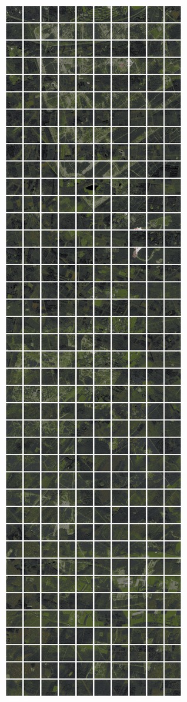 <html>
<div>
<img src="https://github.com/HakkaTjakka/NL_TILE_MAP/blob/main/18/631/-1049/r.6310.-10490.png" height="44" width="44">
<img src="https://github.com/HakkaTjakka/NL_TILE_MAP/blob/main/18/631/-1049/r.6311.-10490.png" height="44" width="44">
<img src="https://github.com/HakkaTjakka/NL_TILE_MAP/blob/main/18/631/-1049/r.6312.-10490.png" height="44" width="44">
<img src="https://github.com/HakkaTjakka/NL_TILE_MAP/blob/main/18/631/-1049/r.6313.-10490.png" height="44" width="44">
<img src="https://github.com/HakkaTjakka/NL_TILE_MAP/blob/main/18/631/-1049/r.6314.-10490.png" height="44" width="44">
<img src="https://github.com/HakkaTjakka/NL_TILE_MAP/blob/main/18/631/-1049/r.6315.-10490.png" height="44" width="44">
<img src="https://github.com/HakkaTjakka/NL_TILE_MAP/blob/main/18/631/-1049/r.6316.-10490.png" height="44" width="44">
<img src="https://github.com/HakkaTjakka/NL_TILE_MAP/blob/main/18/631/-1049/r.6317.-10490.png" height="44" width="44">
<img src="https://github.com/HakkaTjakka/NL_TILE_MAP/blob/main/18/631/-1049/r.6318.-10490.png" height="44" width="44">
<img src="https://github.com/HakkaTjakka/NL_TILE_MAP/blob/main/18/631/-1049/r.6319.-10490.png" height="44" width="44">
<img src="https://github.com/HakkaTjakka/NL_TILE_MAP/blob/main/18/632/-1049/r.6320.-10490.png" height="44" width="44">
<img src="https://github.com/HakkaTjakka/NL_TILE_MAP/blob/main/18/632/-1049/r.6321.-10490.png" height="44" width="44">
<img src="https://github.com/HakkaTjakka/NL_TILE_MAP/blob/main/18/632/-1049/r.6322.-10490.png" height="44" width="44">
<img src="https://github.com/HakkaTjakka/NL_TILE_MAP/blob/main/18/632/-1049/r.6323.-10490.png" height="44" width="44">
<img src="https://github.com/HakkaTjakka/NL_TILE_MAP/blob/main/18/632/-1049/r.6324.-10490.png" height="44" width="44">
<img src="https://github.com/HakkaTjakka/NL_TILE_MAP/blob/main/18/632/-1049/r.6325.-10490.png" height="44" width="44">
<img src="https://github.com/HakkaTjakka/NL_TILE_MAP/blob/main/18/632/-1049/r.6326.-10490.png" height="44" width="44">
<img src="https://github.com/HakkaTjakka/NL_TILE_MAP/blob/main/18/632/-1049/r.6327.-10490.png" height="44" width="44">
<img src="https://github.com/HakkaTjakka/NL_TILE_MAP/blob/main/18/632/-1049/r.6328.-10490.png" height="44" width="44">
<img src="https://github.com/HakkaTjakka/NL_TILE_MAP/blob/main/18/632/-1049/r.6329.-10490.png" height="44" width="44">
<br>
<img src="https://github.com/HakkaTjakka/NL_TILE_MAP/blob/main/18/631/-1049/r.6310.-10489.png" height="44" width="44">
<img src="https://github.com/HakkaTjakka/NL_TILE_MAP/blob/main/18/631/-1049/r.6311.-10489.png" height="44" width="44">
<img src="https://github.com/HakkaTjakka/NL_TILE_MAP/blob/main/18/631/-1049/r.6312.-10489.png" height="44" width="44">
<img src="https://github.com/HakkaTjakka/NL_TILE_MAP/blob/main/18/631/-1049/r.6313.-10489.png" height="44" width="44">
<img src="https://github.com/HakkaTjakka/NL_TILE_MAP/blob/main/18/631/-1049/r.6314.-10489.png" height="44" width="44">
<img src="https://github.com/HakkaTjakka/NL_TILE_MAP/blob/main/18/631/-1049/r.6315.-10489.png" height="44" width="44">
<img src="https://github.com/HakkaTjakka/NL_TILE_MAP/blob/main/18/631/-1049/r.6316.-10489.png" height="44" width="44">
<img src="https://github.com/HakkaTjakka/NL_TILE_MAP/blob/main/18/631/-1049/r.6317.-10489.png" height="44" width="44">
<img src="https://github.com/HakkaTjakka/NL_TILE_MAP/blob/main/18/631/-1049/r.6318.-10489.png" height="44" width="44">
<img src="https://github.com/HakkaTjakka/NL_TILE_MAP/blob/main/18/631/-1049/r.6319.-10489.png" height="44" width="44">
<img src="https://github.com/HakkaTjakka/NL_TILE_MAP/blob/main/18/632/-1049/r.6320.-10489.png" height="44" width="44">
<img src="https://github.com/HakkaTjakka/NL_TILE_MAP/blob/main/18/632/-1049/r.6321.-10489.png" height="44" width="44">
<img src="https://github.com/HakkaTjakka/NL_TILE_MAP/blob/main/18/632/-1049/r.6322.-10489.png" height="44" width="44">
<img src="https://github.com/HakkaTjakka/NL_TILE_MAP/blob/main/18/632/-1049/r.6323.-10489.png" height="44" width="44">
<img src="https://github.com/HakkaTjakka/NL_TILE_MAP/blob/main/18/632/-1049/r.6324.-10489.png" height="44" width="44">
<img src="https://github.com/HakkaTjakka/NL_TILE_MAP/blob/main/18/632/-1049/r.6325.-10489.png" height="44" width="44">
<img src="https://github.com/HakkaTjakka/NL_TILE_MAP/blob/main/18/632/-1049/r.6326.-10489.png" height="44" width="44">
<img src="https://github.com/HakkaTjakka/NL_TILE_MAP/blob/main/18/632/-1049/r.6327.-10489.png" height="44" width="44">
<img src="https://github.com/HakkaTjakka/NL_TILE_MAP/blob/main/18/632/-1049/r.6328.-10489.png" height="44" width="44">
<img src="https://github.com/HakkaTjakka/NL_TILE_MAP/blob/main/18/632/-1049/r.6329.-10489.png" height="44" width="44">
<br>
<img src="https://github.com/HakkaTjakka/NL_TILE_MAP/blob/main/18/631/-1049/r.6310.-10488.png" height="44" width="44">
<img src="https://github.com/HakkaTjakka/NL_TILE_MAP/blob/main/18/631/-1049/r.6311.-10488.png" height="44" width="44">
<img src="https://github.com/HakkaTjakka/NL_TILE_MAP/blob/main/18/631/-1049/r.6312.-10488.png" height="44" width="44">
<img src="https://github.com/HakkaTjakka/NL_TILE_MAP/blob/main/18/631/-1049/r.6313.-10488.png" height="44" width="44">
<img src="https://github.com/HakkaTjakka/NL_TILE_MAP/blob/main/18/631/-1049/r.6314.-10488.png" height="44" width="44">
<img src="https://github.com/HakkaTjakka/NL_TILE_MAP/blob/main/18/631/-1049/r.6315.-10488.png" height="44" width="44">
<img src="https://github.com/HakkaTjakka/NL_TILE_MAP/blob/main/18/631/-1049/r.6316.-10488.png" height="44" width="44">
<img src="https://github.com/HakkaTjakka/NL_TILE_MAP/blob/main/18/631/-1049/r.6317.-10488.png" height="44" width="44">
<img src="https://github.com/HakkaTjakka/NL_TILE_MAP/blob/main/18/631/-1049/r.6318.-10488.png" height="44" width="44">
<img src="https://github.com/HakkaTjakka/NL_TILE_MAP/blob/main/18/631/-1049/r.6319.-10488.png" height="44" width="44">
<img src="https://github.com/HakkaTjakka/NL_TILE_MAP/blob/main/18/632/-1049/r.6320.-10488.png" height="44" width="44">
<img src="https://github.com/HakkaTjakka/NL_TILE_MAP/blob/main/18/632/-1049/r.6321.-10488.png" height="44" width="44">
<img src="https://github.com/HakkaTjakka/NL_TILE_MAP/blob/main/18/632/-1049/r.6322.-10488.png" height="44" width="44">
<img src="https://github.com/HakkaTjakka/NL_TILE_MAP/blob/main/18/632/-1049/r.6323.-10488.png" height="44" width="44">
<img src="https://github.com/HakkaTjakka/NL_TILE_MAP/blob/main/18/632/-1049/r.6324.-10488.png" height="44" width="44">
<img src="https://github.com/HakkaTjakka/NL_TILE_MAP/blob/main/18/632/-1049/r.6325.-10488.png" height="44" width="44">
<img src="https://github.com/HakkaTjakka/NL_TILE_MAP/blob/main/18/632/-1049/r.6326.-10488.png" height="44" width="44">
<img src="https://github.com/HakkaTjakka/NL_TILE_MAP/blob/main/18/632/-1049/r.6327.-10488.png" height="44" width="44">
<img src="https://github.com/HakkaTjakka/NL_TILE_MAP/blob/main/18/632/-1049/r.6328.-10488.png" height="44" width="44">
<img src="https://github.com/HakkaTjakka/NL_TILE_MAP/blob/main/18/632/-1049/r.6329.-10488.png" height="44" width="44">
<br>
<img src="https://github.com/HakkaTjakka/NL_TILE_MAP/blob/main/18/631/-1049/r.6310.-10487.png" height="44" width="44">
<img src="https://github.com/HakkaTjakka/NL_TILE_MAP/blob/main/18/631/-1049/r.6311.-10487.png" height="44" width="44">
<img src="https://github.com/HakkaTjakka/NL_TILE_MAP/blob/main/18/631/-1049/r.6312.-10487.png" height="44" width="44">
<img src="https://github.com/HakkaTjakka/NL_TILE_MAP/blob/main/18/631/-1049/r.6313.-10487.png" height="44" width="44">
<img src="https://github.com/HakkaTjakka/NL_TILE_MAP/blob/main/18/631/-1049/r.6314.-10487.png" height="44" width="44">
<img src="https://github.com/HakkaTjakka/NL_TILE_MAP/blob/main/18/631/-1049/r.6315.-10487.png" height="44" width="44">
<img src="https://github.com/HakkaTjakka/NL_TILE_MAP/blob/main/18/631/-1049/r.6316.-10487.png" height="44" width="44">
<img src="https://github.com/HakkaTjakka/NL_TILE_MAP/blob/main/18/631/-1049/r.6317.-10487.png" height="44" width="44">
<img src="https://github.com/HakkaTjakka/NL_TILE_MAP/blob/main/18/631/-1049/r.6318.-10487.png" height="44" width="44">
<img src="https://github.com/HakkaTjakka/NL_TILE_MAP/blob/main/18/631/-1049/r.6319.-10487.png" height="44" width="44">
<img src="https://github.com/HakkaTjakka/NL_TILE_MAP/blob/main/18/632/-1049/r.6320.-10487.png" height="44" width="44">
<img src="https://github.com/HakkaTjakka/NL_TILE_MAP/blob/main/18/632/-1049/r.6321.-10487.png" height="44" width="44">
<img src="https://github.com/HakkaTjakka/NL_TILE_MAP/blob/main/18/632/-1049/r.6322.-10487.png" height="44" width="44">
<img src="https://github.com/HakkaTjakka/NL_TILE_MAP/blob/main/18/632/-1049/r.6323.-10487.png" height="44" width="44">
<img src="https://github.com/HakkaTjakka/NL_TILE_MAP/blob/main/18/632/-1049/r.6324.-10487.png" height="44" width="44">
<img src="https://github.com/HakkaTjakka/NL_TILE_MAP/blob/main/18/632/-1049/r.6325.-10487.png" height="44" width="44">
<img src="https://github.com/HakkaTjakka/NL_TILE_MAP/blob/main/18/632/-1049/r.6326.-10487.png" height="44" width="44">
<img src="https://github.com/HakkaTjakka/NL_TILE_MAP/blob/main/18/632/-1049/r.6327.-10487.png" height="44" width="44">
<img src="https://github.com/HakkaTjakka/NL_TILE_MAP/blob/main/18/632/-1049/r.6328.-10487.png" height="44" width="44">
<img src="https://github.com/HakkaTjakka/NL_TILE_MAP/blob/main/18/632/-1049/r.6329.-10487.png" height="44" width="44">
<br>
<img src="https://github.com/HakkaTjakka/NL_TILE_MAP/blob/main/18/631/-1049/r.6310.-10486.png" height="44" width="44">
<img src="https://github.com/HakkaTjakka/NL_TILE_MAP/blob/main/18/631/-1049/r.6311.-10486.png" height="44" width="44">
<img src="https://github.com/HakkaTjakka/NL_TILE_MAP/blob/main/18/631/-1049/r.6312.-10486.png" height="44" width="44">
<img src="https://github.com/HakkaTjakka/NL_TILE_MAP/blob/main/18/631/-1049/r.6313.-10486.png" height="44" width="44">
<img src="https://github.com/HakkaTjakka/NL_TILE_MAP/blob/main/18/631/-1049/r.6314.-10486.png" height="44" width="44">
<img src="https://github.com/HakkaTjakka/NL_TILE_MAP/blob/main/18/631/-1049/r.6315.-10486.png" height="44" width="44">
<img src="https://github.com/HakkaTjakka/NL_TILE_MAP/blob/main/18/631/-1049/r.6316.-10486.png" height="44" width="44">
<img src="https://github.com/HakkaTjakka/NL_TILE_MAP/blob/main/18/631/-1049/r.6317.-10486.png" height="44" width="44">
<img src="https://github.com/HakkaTjakka/NL_TILE_MAP/blob/main/18/631/-1049/r.6318.-10486.png" height="44" width="44">
<img src="https://github.com/HakkaTjakka/NL_TILE_MAP/blob/main/18/631/-1049/r.6319.-10486.png" height="44" width="44">
<img src="https://github.com/HakkaTjakka/NL_TILE_MAP/blob/main/18/632/-1049/r.6320.-10486.png" height="44" width="44">
<img src="https://github.com/HakkaTjakka/NL_TILE_MAP/blob/main/18/632/-1049/r.6321.-10486.png" height="44" width="44">
<img src="https://github.com/HakkaTjakka/NL_TILE_MAP/blob/main/18/632/-1049/r.6322.-10486.png" height="44" width="44">
<img src="https://github.com/HakkaTjakka/NL_TILE_MAP/blob/main/18/632/-1049/r.6323.-10486.png" height="44" width="44">
<img src="https://github.com/HakkaTjakka/NL_TILE_MAP/blob/main/18/632/-1049/r.6324.-10486.png" height="44" width="44">
<img src="https://github.com/HakkaTjakka/NL_TILE_MAP/blob/main/18/632/-1049/r.6325.-10486.png" height="44" width="44">
<img src="https://github.com/HakkaTjakka/NL_TILE_MAP/blob/main/18/632/-1049/r.6326.-10486.png" height="44" width="44">
<img src="https://github.com/HakkaTjakka/NL_TILE_MAP/blob/main/18/632/-1049/r.6327.-10486.png" height="44" width="44">
<img src="https://github.com/HakkaTjakka/NL_TILE_MAP/blob/main/18/632/-1049/r.6328.-10486.png" height="44" width="44">
<img src="https://github.com/HakkaTjakka/NL_TILE_MAP/blob/main/18/632/-1049/r.6329.-10486.png" height="44" width="44">
<br>
<img src="https://github.com/HakkaTjakka/NL_TILE_MAP/blob/main/18/631/-1049/r.6310.-10485.png" height="44" width="44">
<img src="https://github.com/HakkaTjakka/NL_TILE_MAP/blob/main/18/631/-1049/r.6311.-10485.png" height="44" width="44">
<img src="https://github.com/HakkaTjakka/NL_TILE_MAP/blob/main/18/631/-1049/r.6312.-10485.png" height="44" width="44">
<img src="https://github.com/HakkaTjakka/NL_TILE_MAP/blob/main/18/631/-1049/r.6313.-10485.png" height="44" width="44">
<img src="https://github.com/HakkaTjakka/NL_TILE_MAP/blob/main/18/631/-1049/r.6314.-10485.png" height="44" width="44">
<img src="https://github.com/HakkaTjakka/NL_TILE_MAP/blob/main/18/631/-1049/r.6315.-10485.png" height="44" width="44">
<img src="https://github.com/HakkaTjakka/NL_TILE_MAP/blob/main/18/631/-1049/r.6316.-10485.png" height="44" width="44">
<img src="https://github.com/HakkaTjakka/NL_TILE_MAP/blob/main/18/631/-1049/r.6317.-10485.png" height="44" width="44">
<img src="https://github.com/HakkaTjakka/NL_TILE_MAP/blob/main/18/631/-1049/r.6318.-10485.png" height="44" width="44">
<img src="https://github.com/HakkaTjakka/NL_TILE_MAP/blob/main/18/631/-1049/r.6319.-10485.png" height="44" width="44">
<img src="https://github.com/HakkaTjakka/NL_TILE_MAP/blob/main/18/632/-1049/r.6320.-10485.png" height="44" width="44">
<img src="https://github.com/HakkaTjakka/NL_TILE_MAP/blob/main/18/632/-1049/r.6321.-10485.png" height="44" width="44">
<img src="https://github.com/HakkaTjakka/NL_TILE_MAP/blob/main/18/632/-1049/r.6322.-10485.png" height="44" width="44">
<img src="https://github.com/HakkaTjakka/NL_TILE_MAP/blob/main/18/632/-1049/r.6323.-10485.png" height="44" width="44">
<img src="https://github.com/HakkaTjakka/NL_TILE_MAP/blob/main/18/632/-1049/r.6324.-10485.png" height="44" width="44">
<img src="https://github.com/HakkaTjakka/NL_TILE_MAP/blob/main/18/632/-1049/r.6325.-10485.png" height="44" width="44">
<img src="https://github.com/HakkaTjakka/NL_TILE_MAP/blob/main/18/632/-1049/r.6326.-10485.png" height="44" width="44">
<img src="https://github.com/HakkaTjakka/NL_TILE_MAP/blob/main/18/632/-1049/r.6327.-10485.png" height="44" width="44">
<img src="https://github.com/HakkaTjakka/NL_TILE_MAP/blob/main/18/632/-1049/r.6328.-10485.png" height="44" width="44">
<img src="https://github.com/HakkaTjakka/NL_TILE_MAP/blob/main/18/632/-1049/r.6329.-10485.png" height="44" width="44">
<br>
<img src="https://github.com/HakkaTjakka/NL_TILE_MAP/blob/main/18/631/-1049/r.6310.-10484.png" height="44" width="44">
<img src="https://github.com/HakkaTjakka/NL_TILE_MAP/blob/main/18/631/-1049/r.6311.-10484.png" height="44" width="44">
<img src="https://github.com/HakkaTjakka/NL_TILE_MAP/blob/main/18/631/-1049/r.6312.-10484.png" height="44" width="44">
<img src="https://github.com/HakkaTjakka/NL_TILE_MAP/blob/main/18/631/-1049/r.6313.-10484.png" height="44" width="44">
<img src="https://github.com/HakkaTjakka/NL_TILE_MAP/blob/main/18/631/-1049/r.6314.-10484.png" height="44" width="44">
<img src="https://github.com/HakkaTjakka/NL_TILE_MAP/blob/main/18/631/-1049/r.6315.-10484.png" height="44" width="44">
<img src="https://github.com/HakkaTjakka/NL_TILE_MAP/blob/main/18/631/-1049/r.6316.-10484.png" height="44" width="44">
<img src="https://github.com/HakkaTjakka/NL_TILE_MAP/blob/main/18/631/-1049/r.6317.-10484.png" height="44" width="44">
<img src="https://github.com/HakkaTjakka/NL_TILE_MAP/blob/main/18/631/-1049/r.6318.-10484.png" height="44" width="44">
<img src="https://github.com/HakkaTjakka/NL_TILE_MAP/blob/main/18/631/-1049/r.6319.-10484.png" height="44" width="44">
<img src="https://github.com/HakkaTjakka/NL_TILE_MAP/blob/main/18/632/-1049/r.6320.-10484.png" height="44" width="44">
<img src="https://github.com/HakkaTjakka/NL_TILE_MAP/blob/main/18/632/-1049/r.6321.-10484.png" height="44" width="44">
<img src="https://github.com/HakkaTjakka/NL_TILE_MAP/blob/main/18/632/-1049/r.6322.-10484.png" height="44" width="44">
<img src="https://github.com/HakkaTjakka/NL_TILE_MAP/blob/main/18/632/-1049/r.6323.-10484.png" height="44" width="44">
<img src="https://github.com/HakkaTjakka/NL_TILE_MAP/blob/main/18/632/-1049/r.6324.-10484.png" height="44" width="44">
<img src="https://github.com/HakkaTjakka/NL_TILE_MAP/blob/main/18/632/-1049/r.6325.-10484.png" height="44" width="44">
<img src="https://github.com/HakkaTjakka/NL_TILE_MAP/blob/main/18/632/-1049/r.6326.-10484.png" height="44" width="44">
<img src="https://github.com/HakkaTjakka/NL_TILE_MAP/blob/main/18/632/-1049/r.6327.-10484.png" height="44" width="44">
<img src="https://github.com/HakkaTjakka/NL_TILE_MAP/blob/main/18/632/-1049/r.6328.-10484.png" height="44" width="44">
<img src="https://github.com/HakkaTjakka/NL_TILE_MAP/blob/main/18/632/-1049/r.6329.-10484.png" height="44" width="44">
<br>
<img src="https://github.com/HakkaTjakka/NL_TILE_MAP/blob/main/18/631/-1049/r.6310.-10483.png" height="44" width="44">
<img src="https://github.com/HakkaTjakka/NL_TILE_MAP/blob/main/18/631/-1049/r.6311.-10483.png" height="44" width="44">
<img src="https://github.com/HakkaTjakka/NL_TILE_MAP/blob/main/18/631/-1049/r.6312.-10483.png" height="44" width="44">
<img src="https://github.com/HakkaTjakka/NL_TILE_MAP/blob/main/18/631/-1049/r.6313.-10483.png" height="44" width="44">
<img src="https://github.com/HakkaTjakka/NL_TILE_MAP/blob/main/18/631/-1049/r.6314.-10483.png" height="44" width="44">
<img src="https://github.com/HakkaTjakka/NL_TILE_MAP/blob/main/18/631/-1049/r.6315.-10483.png" height="44" width="44">
<img src="https://github.com/HakkaTjakka/NL_TILE_MAP/blob/main/18/631/-1049/r.6316.-10483.png" height="44" width="44">
<img src="https://github.com/HakkaTjakka/NL_TILE_MAP/blob/main/18/631/-1049/r.6317.-10483.png" height="44" width="44">
<img src="https://github.com/HakkaTjakka/NL_TILE_MAP/blob/main/18/631/-1049/r.6318.-10483.png" height="44" width="44">
<img src="https://github.com/HakkaTjakka/NL_TILE_MAP/blob/main/18/631/-1049/r.6319.-10483.png" height="44" width="44">
<img src="https://github.com/HakkaTjakka/NL_TILE_MAP/blob/main/18/632/-1049/r.6320.-10483.png" height="44" width="44">
<img src="https://github.com/HakkaTjakka/NL_TILE_MAP/blob/main/18/632/-1049/r.6321.-10483.png" height="44" width="44">
<img src="https://github.com/HakkaTjakka/NL_TILE_MAP/blob/main/18/632/-1049/r.6322.-10483.png" height="44" width="44">
<img src="https://github.com/HakkaTjakka/NL_TILE_MAP/blob/main/18/632/-1049/r.6323.-10483.png" height="44" width="44">
<img src="https://github.com/HakkaTjakka/NL_TILE_MAP/blob/main/18/632/-1049/r.6324.-10483.png" height="44" width="44">
<img src="https://github.com/HakkaTjakka/NL_TILE_MAP/blob/main/18/632/-1049/r.6325.-10483.png" height="44" width="44">
<img src="https://github.com/HakkaTjakka/NL_TILE_MAP/blob/main/18/632/-1049/r.6326.-10483.png" height="44" width="44">
<img src="https://github.com/HakkaTjakka/NL_TILE_MAP/blob/main/18/632/-1049/r.6327.-10483.png" height="44" width="44">
<img src="https://github.com/HakkaTjakka/NL_TILE_MAP/blob/main/18/632/-1049/r.6328.-10483.png" height="44" width="44">
<img src="https://github.com/HakkaTjakka/NL_TILE_MAP/blob/main/18/632/-1049/r.6329.-10483.png" height="44" width="44">
<br>
<img src="https://github.com/HakkaTjakka/NL_TILE_MAP/blob/main/18/631/-1049/r.6310.-10482.png" height="44" width="44">
<img src="https://github.com/HakkaTjakka/NL_TILE_MAP/blob/main/18/631/-1049/r.6311.-10482.png" height="44" width="44">
<img src="https://github.com/HakkaTjakka/NL_TILE_MAP/blob/main/18/631/-1049/r.6312.-10482.png" height="44" width="44">
<img src="https://github.com/HakkaTjakka/NL_TILE_MAP/blob/main/18/631/-1049/r.6313.-10482.png" height="44" width="44">
<img src="https://github.com/HakkaTjakka/NL_TILE_MAP/blob/main/18/631/-1049/r.6314.-10482.png" height="44" width="44">
<img src="https://github.com/HakkaTjakka/NL_TILE_MAP/blob/main/18/631/-1049/r.6315.-10482.png" height="44" width="44">
<img src="https://github.com/HakkaTjakka/NL_TILE_MAP/blob/main/18/631/-1049/r.6316.-10482.png" height="44" width="44">
<img src="https://github.com/HakkaTjakka/NL_TILE_MAP/blob/main/18/631/-1049/r.6317.-10482.png" height="44" width="44">
<img src="https://github.com/HakkaTjakka/NL_TILE_MAP/blob/main/18/631/-1049/r.6318.-10482.png" height="44" width="44">
<img src="https://github.com/HakkaTjakka/NL_TILE_MAP/blob/main/18/631/-1049/r.6319.-10482.png" height="44" width="44">
<img src="https://github.com/HakkaTjakka/NL_TILE_MAP/blob/main/18/632/-1049/r.6320.-10482.png" height="44" width="44">
<img src="https://github.com/HakkaTjakka/NL_TILE_MAP/blob/main/18/632/-1049/r.6321.-10482.png" height="44" width="44">
<img src="https://github.com/HakkaTjakka/NL_TILE_MAP/blob/main/18/632/-1049/r.6322.-10482.png" height="44" width="44">
<img src="https://github.com/HakkaTjakka/NL_TILE_MAP/blob/main/18/632/-1049/r.6323.-10482.png" height="44" width="44">
<img src="https://github.com/HakkaTjakka/NL_TILE_MAP/blob/main/18/632/-1049/r.6324.-10482.png" height="44" width="44">
<img src="https://github.com/HakkaTjakka/NL_TILE_MAP/blob/main/18/632/-1049/r.6325.-10482.png" height="44" width="44">
<img src="https://github.com/HakkaTjakka/NL_TILE_MAP/blob/main/18/632/-1049/r.6326.-10482.png" height="44" width="44">
<img src="https://github.com/HakkaTjakka/NL_TILE_MAP/blob/main/18/632/-1049/r.6327.-10482.png" height="44" width="44">
<img src="https://github.com/HakkaTjakka/NL_TILE_MAP/blob/main/18/632/-1049/r.6328.-10482.png" height="44" width="44">
<img src="https://github.com/HakkaTjakka/NL_TILE_MAP/blob/main/18/632/-1049/r.6329.-10482.png" height="44" width="44">
<br>
<img src="https://github.com/HakkaTjakka/NL_TILE_MAP/blob/main/18/631/-1049/r.6310.-10481.png" height="44" width="44">
<img src="https://github.com/HakkaTjakka/NL_TILE_MAP/blob/main/18/631/-1049/r.6311.-10481.png" height="44" width="44">
<img src="https://github.com/HakkaTjakka/NL_TILE_MAP/blob/main/18/631/-1049/r.6312.-10481.png" height="44" width="44">
<img src="https://github.com/HakkaTjakka/NL_TILE_MAP/blob/main/18/631/-1049/r.6313.-10481.png" height="44" width="44">
<img src="https://github.com/HakkaTjakka/NL_TILE_MAP/blob/main/18/631/-1049/r.6314.-10481.png" height="44" width="44">
<img src="https://github.com/HakkaTjakka/NL_TILE_MAP/blob/main/18/631/-1049/r.6315.-10481.png" height="44" width="44">
<img src="https://github.com/HakkaTjakka/NL_TILE_MAP/blob/main/18/631/-1049/r.6316.-10481.png" height="44" width="44">
<img src="https://github.com/HakkaTjakka/NL_TILE_MAP/blob/main/18/631/-1049/r.6317.-10481.png" height="44" width="44">
<img src="https://github.com/HakkaTjakka/NL_TILE_MAP/blob/main/18/631/-1049/r.6318.-10481.png" height="44" width="44">
<img src="https://github.com/HakkaTjakka/NL_TILE_MAP/blob/main/18/631/-1049/r.6319.-10481.png" height="44" width="44">
<img src="https://github.com/HakkaTjakka/NL_TILE_MAP/blob/main/18/632/-1049/r.6320.-10481.png" height="44" width="44">
<img src="https://github.com/HakkaTjakka/NL_TILE_MAP/blob/main/18/632/-1049/r.6321.-10481.png" height="44" width="44">
<img src="https://github.com/HakkaTjakka/NL_TILE_MAP/blob/main/18/632/-1049/r.6322.-10481.png" height="44" width="44">
<img src="https://github.com/HakkaTjakka/NL_TILE_MAP/blob/main/18/632/-1049/r.6323.-10481.png" height="44" width="44">
<img src="https://github.com/HakkaTjakka/NL_TILE_MAP/blob/main/18/632/-1049/r.6324.-10481.png" height="44" width="44">
<img src="https://github.com/HakkaTjakka/NL_TILE_MAP/blob/main/18/632/-1049/r.6325.-10481.png" height="44" width="44">
<img src="https://github.com/HakkaTjakka/NL_TILE_MAP/blob/main/18/632/-1049/r.6326.-10481.png" height="44" width="44">
<img src="https://github.com/HakkaTjakka/NL_TILE_MAP/blob/main/18/632/-1049/r.6327.-10481.png" height="44" width="44">
<img src="https://github.com/HakkaTjakka/NL_TILE_MAP/blob/main/18/632/-1049/r.6328.-10481.png" height="44" width="44">
<img src="https://github.com/HakkaTjakka/NL_TILE_MAP/blob/main/18/632/-1049/r.6329.-10481.png" height="44" width="44">
<br>
<img src="https://github.com/HakkaTjakka/NL_TILE_MAP/blob/main/18/631/-1048/r.6310.-10480.png" height="44" width="44">
<img src="https://github.com/HakkaTjakka/NL_TILE_MAP/blob/main/18/631/-1048/r.6311.-10480.png" height="44" width="44">
<img src="https://github.com/HakkaTjakka/NL_TILE_MAP/blob/main/18/631/-1048/r.6312.-10480.png" height="44" width="44">
<img src="https://github.com/HakkaTjakka/NL_TILE_MAP/blob/main/18/631/-1048/r.6313.-10480.png" height="44" width="44">
<img src="https://github.com/HakkaTjakka/NL_TILE_MAP/blob/main/18/631/-1048/r.6314.-10480.png" height="44" width="44">
<img src="https://github.com/HakkaTjakka/NL_TILE_MAP/blob/main/18/631/-1048/r.6315.-10480.png" height="44" width="44">
<img src="https://github.com/HakkaTjakka/NL_TILE_MAP/blob/main/18/631/-1048/r.6316.-10480.png" height="44" width="44">
<img src="https://github.com/HakkaTjakka/NL_TILE_MAP/blob/main/18/631/-1048/r.6317.-10480.png" height="44" width="44">
<img src="https://github.com/HakkaTjakka/NL_TILE_MAP/blob/main/18/631/-1048/r.6318.-10480.png" height="44" width="44">
<img src="https://github.com/HakkaTjakka/NL_TILE_MAP/blob/main/18/631/-1048/r.6319.-10480.png" height="44" width="44">
<img src="https://github.com/HakkaTjakka/NL_TILE_MAP/blob/main/18/632/-1048/r.6320.-10480.png" height="44" width="44">
<img src="https://github.com/HakkaTjakka/NL_TILE_MAP/blob/main/18/632/-1048/r.6321.-10480.png" height="44" width="44">
<img src="https://github.com/HakkaTjakka/NL_TILE_MAP/blob/main/18/632/-1048/r.6322.-10480.png" height="44" width="44">
<img src="https://github.com/HakkaTjakka/NL_TILE_MAP/blob/main/18/632/-1048/r.6323.-10480.png" height="44" width="44">
<img src="https://github.com/HakkaTjakka/NL_TILE_MAP/blob/main/18/632/-1048/r.6324.-10480.png" height="44" width="44">
<img src="https://github.com/HakkaTjakka/NL_TILE_MAP/blob/main/18/632/-1048/r.6325.-10480.png" height="44" width="44">
<img src="https://github.com/HakkaTjakka/NL_TILE_MAP/blob/main/18/632/-1048/r.6326.-10480.png" height="44" width="44">
<img src="https://github.com/HakkaTjakka/NL_TILE_MAP/blob/main/18/632/-1048/r.6327.-10480.png" height="44" width="44">
<img src="https://github.com/HakkaTjakka/NL_TILE_MAP/blob/main/18/632/-1048/r.6328.-10480.png" height="44" width="44">
<img src="https://github.com/HakkaTjakka/NL_TILE_MAP/blob/main/18/632/-1048/r.6329.-10480.png" height="44" width="44">
<br>
<img src="https://github.com/HakkaTjakka/NL_TILE_MAP/blob/main/18/631/-1048/r.6310.-10479.png" height="44" width="44">
<img src="https://github.com/HakkaTjakka/NL_TILE_MAP/blob/main/18/631/-1048/r.6311.-10479.png" height="44" width="44">
<img src="https://github.com/HakkaTjakka/NL_TILE_MAP/blob/main/18/631/-1048/r.6312.-10479.png" height="44" width="44">
<img src="https://github.com/HakkaTjakka/NL_TILE_MAP/blob/main/18/631/-1048/r.6313.-10479.png" height="44" width="44">
<img src="https://github.com/HakkaTjakka/NL_TILE_MAP/blob/main/18/631/-1048/r.6314.-10479.png" height="44" width="44">
<img src="https://github.com/HakkaTjakka/NL_TILE_MAP/blob/main/18/631/-1048/r.6315.-10479.png" height="44" width="44">
<img src="https://github.com/HakkaTjakka/NL_TILE_MAP/blob/main/18/631/-1048/r.6316.-10479.png" height="44" width="44">
<img src="https://github.com/HakkaTjakka/NL_TILE_MAP/blob/main/18/631/-1048/r.6317.-10479.png" height="44" width="44">
<img src="https://github.com/HakkaTjakka/NL_TILE_MAP/blob/main/18/631/-1048/r.6318.-10479.png" height="44" width="44">
<img src="https://github.com/HakkaTjakka/NL_TILE_MAP/blob/main/18/631/-1048/r.6319.-10479.png" height="44" width="44">
<img src="https://github.com/HakkaTjakka/NL_TILE_MAP/blob/main/18/632/-1048/r.6320.-10479.png" height="44" width="44">
<img src="https://github.com/HakkaTjakka/NL_TILE_MAP/blob/main/18/632/-1048/r.6321.-10479.png" height="44" width="44">
<img src="https://github.com/HakkaTjakka/NL_TILE_MAP/blob/main/18/632/-1048/r.6322.-10479.png" height="44" width="44">
<img src="https://github.com/HakkaTjakka/NL_TILE_MAP/blob/main/18/632/-1048/r.6323.-10479.png" height="44" width="44">
<img src="https://github.com/HakkaTjakka/NL_TILE_MAP/blob/main/18/632/-1048/r.6324.-10479.png" height="44" width="44">
<img src="https://github.com/HakkaTjakka/NL_TILE_MAP/blob/main/18/632/-1048/r.6325.-10479.png" height="44" width="44">
<img src="https://github.com/HakkaTjakka/NL_TILE_MAP/blob/main/18/632/-1048/r.6326.-10479.png" height="44" width="44">
<img src="https://github.com/HakkaTjakka/NL_TILE_MAP/blob/main/18/632/-1048/r.6327.-10479.png" height="44" width="44">
<img src="https://github.com/HakkaTjakka/NL_TILE_MAP/blob/main/18/632/-1048/r.6328.-10479.png" height="44" width="44">
<img src="https://github.com/HakkaTjakka/NL_TILE_MAP/blob/main/18/632/-1048/r.6329.-10479.png" height="44" width="44">
<br>
<img src="https://github.com/HakkaTjakka/NL_TILE_MAP/blob/main/18/631/-1048/r.6310.-10478.png" height="44" width="44">
<img src="https://github.com/HakkaTjakka/NL_TILE_MAP/blob/main/18/631/-1048/r.6311.-10478.png" height="44" width="44">
<img src="https://github.com/HakkaTjakka/NL_TILE_MAP/blob/main/18/631/-1048/r.6312.-10478.png" height="44" width="44">
<img src="https://github.com/HakkaTjakka/NL_TILE_MAP/blob/main/18/631/-1048/r.6313.-10478.png" height="44" width="44">
<img src="https://github.com/HakkaTjakka/NL_TILE_MAP/blob/main/18/631/-1048/r.6314.-10478.png" height="44" width="44">
<img src="https://github.com/HakkaTjakka/NL_TILE_MAP/blob/main/18/631/-1048/r.6315.-10478.png" height="44" width="44">
<img src="https://github.com/HakkaTjakka/NL_TILE_MAP/blob/main/18/631/-1048/r.6316.-10478.png" height="44" width="44">
<img src="https://github.com/HakkaTjakka/NL_TILE_MAP/blob/main/18/631/-1048/r.6317.-10478.png" height="44" width="44">
<img src="https://github.com/HakkaTjakka/NL_TILE_MAP/blob/main/18/631/-1048/r.6318.-10478.png" height="44" width="44">
<img src="https://github.com/HakkaTjakka/NL_TILE_MAP/blob/main/18/631/-1048/r.6319.-10478.png" height="44" width="44">
<img src="https://github.com/HakkaTjakka/NL_TILE_MAP/blob/main/18/632/-1048/r.6320.-10478.png" height="44" width="44">
<img src="https://github.com/HakkaTjakka/NL_TILE_MAP/blob/main/18/632/-1048/r.6321.-10478.png" height="44" width="44">
<img src="https://github.com/HakkaTjakka/NL_TILE_MAP/blob/main/18/632/-1048/r.6322.-10478.png" height="44" width="44">
<img src="https://github.com/HakkaTjakka/NL_TILE_MAP/blob/main/18/632/-1048/r.6323.-10478.png" height="44" width="44">
<img src="https://github.com/HakkaTjakka/NL_TILE_MAP/blob/main/18/632/-1048/r.6324.-10478.png" height="44" width="44">
<img src="https://github.com/HakkaTjakka/NL_TILE_MAP/blob/main/18/632/-1048/r.6325.-10478.png" height="44" width="44">
<img src="https://github.com/HakkaTjakka/NL_TILE_MAP/blob/main/18/632/-1048/r.6326.-10478.png" height="44" width="44">
<img src="https://github.com/HakkaTjakka/NL_TILE_MAP/blob/main/18/632/-1048/r.6327.-10478.png" height="44" width="44">
<img src="https://github.com/HakkaTjakka/NL_TILE_MAP/blob/main/18/632/-1048/r.6328.-10478.png" height="44" width="44">
<img src="https://github.com/HakkaTjakka/NL_TILE_MAP/blob/main/18/632/-1048/r.6329.-10478.png" height="44" width="44">
<br>
<img src="https://github.com/HakkaTjakka/NL_TILE_MAP/blob/main/18/631/-1048/r.6310.-10477.png" height="44" width="44">
<img src="https://github.com/HakkaTjakka/NL_TILE_MAP/blob/main/18/631/-1048/r.6311.-10477.png" height="44" width="44">
<img src="https://github.com/HakkaTjakka/NL_TILE_MAP/blob/main/18/631/-1048/r.6312.-10477.png" height="44" width="44">
<img src="https://github.com/HakkaTjakka/NL_TILE_MAP/blob/main/18/631/-1048/r.6313.-10477.png" height="44" width="44">
<img src="https://github.com/HakkaTjakka/NL_TILE_MAP/blob/main/18/631/-1048/r.6314.-10477.png" height="44" width="44">
<img src="https://github.com/HakkaTjakka/NL_TILE_MAP/blob/main/18/631/-1048/r.6315.-10477.png" height="44" width="44">
<img src="https://github.com/HakkaTjakka/NL_TILE_MAP/blob/main/18/631/-1048/r.6316.-10477.png" height="44" width="44">
<img src="https://github.com/HakkaTjakka/NL_TILE_MAP/blob/main/18/631/-1048/r.6317.-10477.png" height="44" width="44">
<img src="https://github.com/HakkaTjakka/NL_TILE_MAP/blob/main/18/631/-1048/r.6318.-10477.png" height="44" width="44">
<img src="https://github.com/HakkaTjakka/NL_TILE_MAP/blob/main/18/631/-1048/r.6319.-10477.png" height="44" width="44">
<img src="https://github.com/HakkaTjakka/NL_TILE_MAP/blob/main/18/632/-1048/r.6320.-10477.png" height="44" width="44">
<img src="https://github.com/HakkaTjakka/NL_TILE_MAP/blob/main/18/632/-1048/r.6321.-10477.png" height="44" width="44">
<img src="https://github.com/HakkaTjakka/NL_TILE_MAP/blob/main/18/632/-1048/r.6322.-10477.png" height="44" width="44">
<img src="https://github.com/HakkaTjakka/NL_TILE_MAP/blob/main/18/632/-1048/r.6323.-10477.png" height="44" width="44">
<img src="https://github.com/HakkaTjakka/NL_TILE_MAP/blob/main/18/632/-1048/r.6324.-10477.png" height="44" width="44">
<img src="https://github.com/HakkaTjakka/NL_TILE_MAP/blob/main/18/632/-1048/r.6325.-10477.png" height="44" width="44">
<img src="https://github.com/HakkaTjakka/NL_TILE_MAP/blob/main/18/632/-1048/r.6326.-10477.png" height="44" width="44">
<img src="https://github.com/HakkaTjakka/NL_TILE_MAP/blob/main/18/632/-1048/r.6327.-10477.png" height="44" width="44">
<img src="https://github.com/HakkaTjakka/NL_TILE_MAP/blob/main/18/632/-1048/r.6328.-10477.png" height="44" width="44">
<img src="https://github.com/HakkaTjakka/NL_TILE_MAP/blob/main/18/632/-1048/r.6329.-10477.png" height="44" width="44">
<br>
<img src="https://github.com/HakkaTjakka/NL_TILE_MAP/blob/main/18/631/-1048/r.6310.-10476.png" height="44" width="44">
<img src="https://github.com/HakkaTjakka/NL_TILE_MAP/blob/main/18/631/-1048/r.6311.-10476.png" height="44" width="44">
<img src="https://github.com/HakkaTjakka/NL_TILE_MAP/blob/main/18/631/-1048/r.6312.-10476.png" height="44" width="44">
<img src="https://github.com/HakkaTjakka/NL_TILE_MAP/blob/main/18/631/-1048/r.6313.-10476.png" height="44" width="44">
<img src="https://github.com/HakkaTjakka/NL_TILE_MAP/blob/main/18/631/-1048/r.6314.-10476.png" height="44" width="44">
<img src="https://github.com/HakkaTjakka/NL_TILE_MAP/blob/main/18/631/-1048/r.6315.-10476.png" height="44" width="44">
<img src="https://github.com/HakkaTjakka/NL_TILE_MAP/blob/main/18/631/-1048/r.6316.-10476.png" height="44" width="44">
<img src="https://github.com/HakkaTjakka/NL_TILE_MAP/blob/main/18/631/-1048/r.6317.-10476.png" height="44" width="44">
<img src="https://github.com/HakkaTjakka/NL_TILE_MAP/blob/main/18/631/-1048/r.6318.-10476.png" height="44" width="44">
<img src="https://github.com/HakkaTjakka/NL_TILE_MAP/blob/main/18/631/-1048/r.6319.-10476.png" height="44" width="44">
<img src="https://github.com/HakkaTjakka/NL_TILE_MAP/blob/main/18/632/-1048/r.6320.-10476.png" height="44" width="44">
<img src="https://github.com/HakkaTjakka/NL_TILE_MAP/blob/main/18/632/-1048/r.6321.-10476.png" height="44" width="44">
<img src="https://github.com/HakkaTjakka/NL_TILE_MAP/blob/main/18/632/-1048/r.6322.-10476.png" height="44" width="44">
<img src="https://github.com/HakkaTjakka/NL_TILE_MAP/blob/main/18/632/-1048/r.6323.-10476.png" height="44" width="44">
<img src="https://github.com/HakkaTjakka/NL_TILE_MAP/blob/main/18/632/-1048/r.6324.-10476.png" height="44" width="44">
<img src="https://github.com/HakkaTjakka/NL_TILE_MAP/blob/main/18/632/-1048/r.6325.-10476.png" height="44" width="44">
<img src="https://github.com/HakkaTjakka/NL_TILE_MAP/blob/main/18/632/-1048/r.6326.-10476.png" height="44" width="44">
<img src="https://github.com/HakkaTjakka/NL_TILE_MAP/blob/main/18/632/-1048/r.6327.-10476.png" height="44" width="44">
<img src="https://github.com/HakkaTjakka/NL_TILE_MAP/blob/main/18/632/-1048/r.6328.-10476.png" height="44" width="44">
<img src="https://github.com/HakkaTjakka/NL_TILE_MAP/blob/main/18/632/-1048/r.6329.-10476.png" height="44" width="44">
<br>
<img src="https://github.com/HakkaTjakka/NL_TILE_MAP/blob/main/18/631/-1048/r.6310.-10475.png" height="44" width="44">
<img src="https://github.com/HakkaTjakka/NL_TILE_MAP/blob/main/18/631/-1048/r.6311.-10475.png" height="44" width="44">
<img src="https://github.com/HakkaTjakka/NL_TILE_MAP/blob/main/18/631/-1048/r.6312.-10475.png" height="44" width="44">
<img src="https://github.com/HakkaTjakka/NL_TILE_MAP/blob/main/18/631/-1048/r.6313.-10475.png" height="44" width="44">
<img src="https://github.com/HakkaTjakka/NL_TILE_MAP/blob/main/18/631/-1048/r.6314.-10475.png" height="44" width="44">
<img src="https://github.com/HakkaTjakka/NL_TILE_MAP/blob/main/18/631/-1048/r.6315.-10475.png" height="44" width="44">
<img src="https://github.com/HakkaTjakka/NL_TILE_MAP/blob/main/18/631/-1048/r.6316.-10475.png" height="44" width="44">
<img src="https://github.com/HakkaTjakka/NL_TILE_MAP/blob/main/18/631/-1048/r.6317.-10475.png" height="44" width="44">
<img src="https://github.com/HakkaTjakka/NL_TILE_MAP/blob/main/18/631/-1048/r.6318.-10475.png" height="44" width="44">
<img src="https://github.com/HakkaTjakka/NL_TILE_MAP/blob/main/18/631/-1048/r.6319.-10475.png" height="44" width="44">
<img src="https://github.com/HakkaTjakka/NL_TILE_MAP/blob/main/18/632/-1048/r.6320.-10475.png" height="44" width="44">
<img src="https://github.com/HakkaTjakka/NL_TILE_MAP/blob/main/18/632/-1048/r.6321.-10475.png" height="44" width="44">
<img src="https://github.com/HakkaTjakka/NL_TILE_MAP/blob/main/18/632/-1048/r.6322.-10475.png" height="44" width="44">
<img src="https://github.com/HakkaTjakka/NL_TILE_MAP/blob/main/18/632/-1048/r.6323.-10475.png" height="44" width="44">
<img src="https://github.com/HakkaTjakka/NL_TILE_MAP/blob/main/18/632/-1048/r.6324.-10475.png" height="44" width="44">
<img src="https://github.com/HakkaTjakka/NL_TILE_MAP/blob/main/18/632/-1048/r.6325.-10475.png" height="44" width="44">
<img src="https://github.com/HakkaTjakka/NL_TILE_MAP/blob/main/18/632/-1048/r.6326.-10475.png" height="44" width="44">
<img src="https://github.com/HakkaTjakka/NL_TILE_MAP/blob/main/18/632/-1048/r.6327.-10475.png" height="44" width="44">
<img src="https://github.com/HakkaTjakka/NL_TILE_MAP/blob/main/18/632/-1048/r.6328.-10475.png" height="44" width="44">
<img src="https://github.com/HakkaTjakka/NL_TILE_MAP/blob/main/18/632/-1048/r.6329.-10475.png" height="44" width="44">
<br>
<img src="https://github.com/HakkaTjakka/NL_TILE_MAP/blob/main/18/631/-1048/r.6310.-10474.png" height="44" width="44">
<img src="https://github.com/HakkaTjakka/NL_TILE_MAP/blob/main/18/631/-1048/r.6311.-10474.png" height="44" width="44">
<img src="https://github.com/HakkaTjakka/NL_TILE_MAP/blob/main/18/631/-1048/r.6312.-10474.png" height="44" width="44">
<img src="https://github.com/HakkaTjakka/NL_TILE_MAP/blob/main/18/631/-1048/r.6313.-10474.png" height="44" width="44">
<img src="https://github.com/HakkaTjakka/NL_TILE_MAP/blob/main/18/631/-1048/r.6314.-10474.png" height="44" width="44">
<img src="https://github.com/HakkaTjakka/NL_TILE_MAP/blob/main/18/631/-1048/r.6315.-10474.png" height="44" width="44">
<img src="https://github.com/HakkaTjakka/NL_TILE_MAP/blob/main/18/631/-1048/r.6316.-10474.png" height="44" width="44">
<img src="https://github.com/HakkaTjakka/NL_TILE_MAP/blob/main/18/631/-1048/r.6317.-10474.png" height="44" width="44">
<img src="https://github.com/HakkaTjakka/NL_TILE_MAP/blob/main/18/631/-1048/r.6318.-10474.png" height="44" width="44">
<img src="https://github.com/HakkaTjakka/NL_TILE_MAP/blob/main/18/631/-1048/r.6319.-10474.png" height="44" width="44">
<img src="https://github.com/HakkaTjakka/NL_TILE_MAP/blob/main/18/632/-1048/r.6320.-10474.png" height="44" width="44">
<img src="https://github.com/HakkaTjakka/NL_TILE_MAP/blob/main/18/632/-1048/r.6321.-10474.png" height="44" width="44">
<img src="https://github.com/HakkaTjakka/NL_TILE_MAP/blob/main/18/632/-1048/r.6322.-10474.png" height="44" width="44">
<img src="https://github.com/HakkaTjakka/NL_TILE_MAP/blob/main/18/632/-1048/r.6323.-10474.png" height="44" width="44">
<img src="https://github.com/HakkaTjakka/NL_TILE_MAP/blob/main/18/632/-1048/r.6324.-10474.png" height="44" width="44">
<img src="https://github.com/HakkaTjakka/NL_TILE_MAP/blob/main/18/632/-1048/r.6325.-10474.png" height="44" width="44">
<img src="https://github.com/HakkaTjakka/NL_TILE_MAP/blob/main/18/632/-1048/r.6326.-10474.png" height="44" width="44">
<img src="https://github.com/HakkaTjakka/NL_TILE_MAP/blob/main/18/632/-1048/r.6327.-10474.png" height="44" width="44">
<img src="https://github.com/HakkaTjakka/NL_TILE_MAP/blob/main/18/632/-1048/r.6328.-10474.png" height="44" width="44">
<img src="https://github.com/HakkaTjakka/NL_TILE_MAP/blob/main/18/632/-1048/r.6329.-10474.png" height="44" width="44">
<br>
<img src="https://github.com/HakkaTjakka/NL_TILE_MAP/blob/main/18/631/-1048/r.6310.-10473.png" height="44" width="44">
<img src="https://github.com/HakkaTjakka/NL_TILE_MAP/blob/main/18/631/-1048/r.6311.-10473.png" height="44" width="44">
<img src="https://github.com/HakkaTjakka/NL_TILE_MAP/blob/main/18/631/-1048/r.6312.-10473.png" height="44" width="44">
<img src="https://github.com/HakkaTjakka/NL_TILE_MAP/blob/main/18/631/-1048/r.6313.-10473.png" height="44" width="44">
<img src="https://github.com/HakkaTjakka/NL_TILE_MAP/blob/main/18/631/-1048/r.6314.-10473.png" height="44" width="44">
<img src="https://github.com/HakkaTjakka/NL_TILE_MAP/blob/main/18/631/-1048/r.6315.-10473.png" height="44" width="44">
<img src="https://github.com/HakkaTjakka/NL_TILE_MAP/blob/main/18/631/-1048/r.6316.-10473.png" height="44" width="44">
<img src="https://github.com/HakkaTjakka/NL_TILE_MAP/blob/main/18/631/-1048/r.6317.-10473.png" height="44" width="44">
<img src="https://github.com/HakkaTjakka/NL_TILE_MAP/blob/main/18/631/-1048/r.6318.-10473.png" height="44" width="44">
<img src="https://github.com/HakkaTjakka/NL_TILE_MAP/blob/main/18/631/-1048/r.6319.-10473.png" height="44" width="44">
<img src="https://github.com/HakkaTjakka/NL_TILE_MAP/blob/main/18/632/-1048/r.6320.-10473.png" height="44" width="44">
<img src="https://github.com/HakkaTjakka/NL_TILE_MAP/blob/main/18/632/-1048/r.6321.-10473.png" height="44" width="44">
<img src="https://github.com/HakkaTjakka/NL_TILE_MAP/blob/main/18/632/-1048/r.6322.-10473.png" height="44" width="44">
<img src="https://github.com/HakkaTjakka/NL_TILE_MAP/blob/main/18/632/-1048/r.6323.-10473.png" height="44" width="44">
<img src="https://github.com/HakkaTjakka/NL_TILE_MAP/blob/main/18/632/-1048/r.6324.-10473.png" height="44" width="44">
<img src="https://github.com/HakkaTjakka/NL_TILE_MAP/blob/main/18/632/-1048/r.6325.-10473.png" height="44" width="44">
<img src="https://github.com/HakkaTjakka/NL_TILE_MAP/blob/main/18/632/-1048/r.6326.-10473.png" height="44" width="44">
<img src="https://github.com/HakkaTjakka/NL_TILE_MAP/blob/main/18/632/-1048/r.6327.-10473.png" height="44" width="44">
<img src="https://github.com/HakkaTjakka/NL_TILE_MAP/blob/main/18/632/-1048/r.6328.-10473.png" height="44" width="44">
<img src="https://github.com/HakkaTjakka/NL_TILE_MAP/blob/main/18/632/-1048/r.6329.-10473.png" height="44" width="44">
<br>
<img src="https://github.com/HakkaTjakka/NL_TILE_MAP/blob/main/18/631/-1048/r.6310.-10472.png" height="44" width="44">
<img src="https://github.com/HakkaTjakka/NL_TILE_MAP/blob/main/18/631/-1048/r.6311.-10472.png" height="44" width="44">
<img src="https://github.com/HakkaTjakka/NL_TILE_MAP/blob/main/18/631/-1048/r.6312.-10472.png" height="44" width="44">
<img src="https://github.com/HakkaTjakka/NL_TILE_MAP/blob/main/18/631/-1048/r.6313.-10472.png" height="44" width="44">
<img src="https://github.com/HakkaTjakka/NL_TILE_MAP/blob/main/18/631/-1048/r.6314.-10472.png" height="44" width="44">
<img src="https://github.com/HakkaTjakka/NL_TILE_MAP/blob/main/18/631/-1048/r.6315.-10472.png" height="44" width="44">
<img src="https://github.com/HakkaTjakka/NL_TILE_MAP/blob/main/18/631/-1048/r.6316.-10472.png" height="44" width="44">
<img src="https://github.com/HakkaTjakka/NL_TILE_MAP/blob/main/18/631/-1048/r.6317.-10472.png" height="44" width="44">
<img src="https://github.com/HakkaTjakka/NL_TILE_MAP/blob/main/18/631/-1048/r.6318.-10472.png" height="44" width="44">
<img src="https://github.com/HakkaTjakka/NL_TILE_MAP/blob/main/18/631/-1048/r.6319.-10472.png" height="44" width="44">
<img src="https://github.com/HakkaTjakka/NL_TILE_MAP/blob/main/18/632/-1048/r.6320.-10472.png" height="44" width="44">
<img src="https://github.com/HakkaTjakka/NL_TILE_MAP/blob/main/18/632/-1048/r.6321.-10472.png" height="44" width="44">
<img src="https://github.com/HakkaTjakka/NL_TILE_MAP/blob/main/18/632/-1048/r.6322.-10472.png" height="44" width="44">
<img src="https://github.com/HakkaTjakka/NL_TILE_MAP/blob/main/18/632/-1048/r.6323.-10472.png" height="44" width="44">
<img src="https://github.com/HakkaTjakka/NL_TILE_MAP/blob/main/18/632/-1048/r.6324.-10472.png" height="44" width="44">
<img src="https://github.com/HakkaTjakka/NL_TILE_MAP/blob/main/18/632/-1048/r.6325.-10472.png" height="44" width="44">
<img src="https://github.com/HakkaTjakka/NL_TILE_MAP/blob/main/18/632/-1048/r.6326.-10472.png" height="44" width="44">
<img src="https://github.com/HakkaTjakka/NL_TILE_MAP/blob/main/18/632/-1048/r.6327.-10472.png" height="44" width="44">
<img src="https://github.com/HakkaTjakka/NL_TILE_MAP/blob/main/18/632/-1048/r.6328.-10472.png" height="44" width="44">
<img src="https://github.com/HakkaTjakka/NL_TILE_MAP/blob/main/18/632/-1048/r.6329.-10472.png" height="44" width="44">
<br>
<img src="https://github.com/HakkaTjakka/NL_TILE_MAP/blob/main/18/631/-1048/r.6310.-10471.png" height="44" width="44">
<img src="https://github.com/HakkaTjakka/NL_TILE_MAP/blob/main/18/631/-1048/r.6311.-10471.png" height="44" width="44">
<img src="https://github.com/HakkaTjakka/NL_TILE_MAP/blob/main/18/631/-1048/r.6312.-10471.png" height="44" width="44">
<img src="https://github.com/HakkaTjakka/NL_TILE_MAP/blob/main/18/631/-1048/r.6313.-10471.png" height="44" width="44">
<img src="https://github.com/HakkaTjakka/NL_TILE_MAP/blob/main/18/631/-1048/r.6314.-10471.png" height="44" width="44">
<img src="https://github.com/HakkaTjakka/NL_TILE_MAP/blob/main/18/631/-1048/r.6315.-10471.png" height="44" width="44">
<img src="https://github.com/HakkaTjakka/NL_TILE_MAP/blob/main/18/631/-1048/r.6316.-10471.png" height="44" width="44">
<img src="https://github.com/HakkaTjakka/NL_TILE_MAP/blob/main/18/631/-1048/r.6317.-10471.png" height="44" width="44">
<img src="https://github.com/HakkaTjakka/NL_TILE_MAP/blob/main/18/631/-1048/r.6318.-10471.png" height="44" width="44">
<img src="https://github.com/HakkaTjakka/NL_TILE_MAP/blob/main/18/631/-1048/r.6319.-10471.png" height="44" width="44">
<img src="https://github.com/HakkaTjakka/NL_TILE_MAP/blob/main/18/632/-1048/r.6320.-10471.png" height="44" width="44">
<img src="https://github.com/HakkaTjakka/NL_TILE_MAP/blob/main/18/632/-1048/r.6321.-10471.png" height="44" width="44">
<img src="https://github.com/HakkaTjakka/NL_TILE_MAP/blob/main/18/632/-1048/r.6322.-10471.png" height="44" width="44">
<img src="https://github.com/HakkaTjakka/NL_TILE_MAP/blob/main/18/632/-1048/r.6323.-10471.png" height="44" width="44">
<img src="https://github.com/HakkaTjakka/NL_TILE_MAP/blob/main/18/632/-1048/r.6324.-10471.png" height="44" width="44">
<img src="https://github.com/HakkaTjakka/NL_TILE_MAP/blob/main/18/632/-1048/r.6325.-10471.png" height="44" width="44">
<img src="https://github.com/HakkaTjakka/NL_TILE_MAP/blob/main/18/632/-1048/r.6326.-10471.png" height="44" width="44">
<img src="https://github.com/HakkaTjakka/NL_TILE_MAP/blob/main/18/632/-1048/r.6327.-10471.png" height="44" width="44">
<img src="https://github.com/HakkaTjakka/NL_TILE_MAP/blob/main/18/632/-1048/r.6328.-10471.png" height="44" width="44">
<img src="https://github.com/HakkaTjakka/NL_TILE_MAP/blob/main/18/632/-1048/r.6329.-10471.png" height="44" width="44">
<br>
</div>
</html>
